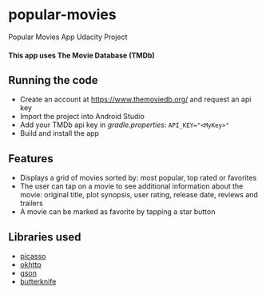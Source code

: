 # popular-movies
Popular Movies App Udacity Project

#### This app uses The Movie Database (TMDb)

## Running the code
* Create an account at https://www.themoviedb.org/ and request an api key
* Import the project into Android Studio
* Add your TMDb api key in _gradle.properties_: `API_KEY="<MyKey>"`
* Build and install the app

## Features

* Displays a grid of movies sorted by: most popular, top rated or favorites
* The user can tap on a movie to see additional information about the movie: original title, plot synopsis, user rating, release date, reviews and trailers
* A movie can be marked as favorite by tapping a star button

## Libraries used

* [picasso](http://square.github.io/picasso/)
* [okhttp](http://square.github.io/okhttp/)
* [gson](https://github.com/google/gson)
* [butterknife](http://jakewharton.github.io/butterknife/)
